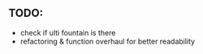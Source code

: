 ## TODO:
 - check if ulti fountain is there
 - refactoring & function overhaul for better readability